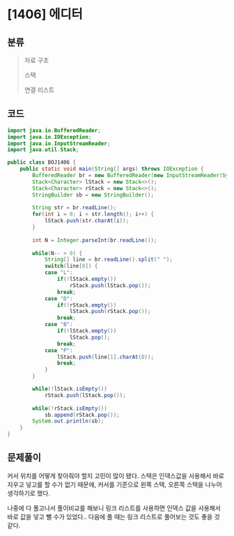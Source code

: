 # [1406] 에디터

## 분류
> 자료 구조
>
> 스택
>
> 연결 리스트

## 코드
```java
import java.io.BufferedReader;
import java.io.IOException;
import java.io.InputStreamReader;
import java.util.Stack;

public class BOJ1406 {
	public static void main(String[] args) throws IOException {
		BufferedReader br = new BufferedReader(new InputStreamReader(System.in));
		Stack<Character> lStack = new Stack<>();
		Stack<Character> rStack = new Stack<>();
		StringBuilder sb = new StringBuilder();
		
		String str = br.readLine();
		for(int i = 0; i < str.length(); i++) {
			lStack.push(str.charAt(i));
		}
		
		int N = Integer.parseInt(br.readLine());
		
		while(N-- > 0) {
			String[] line = br.readLine().split(" ");
			switch(line[0]) {
			case "L":
				if(!lStack.empty())
					rStack.push(lStack.pop());
				break;
			case "D":
				if(!rStack.empty())
					lStack.push(rStack.pop());
				break;
			case "B":
				if(!lStack.empty())
					lStack.pop();
				break;
			case "P":
				lStack.push(line[1].charAt(0));
				break;
			}
		}

		while(!lStack.isEmpty())
			rStack.push(lStack.pop());
		
		while(!rStack.isEmpty())
			sb.append(rStack.pop());
		System.out.println(sb);
	}
}
```

## 문제풀이

커서 위치를 어떻게 찾아줘야 할지 고민이 많이 됐다. 스택은 인덱스값을 사용해서 바로 지우고 넣고를 할 수가 없기 때문에, 커서를 기준으로 왼쪽 스택, 오른쪽 스택을 나누어 생각하기로 했다.

나중에 다 풀고나서 풀이비교를 해보니 링크 리스트를 사용하면 인덱스 값을 사용해서 바로 값을 넣고 뺄 수가 있었다.. 다음에 풀 때는 링크 리스트로 풀어보는 것도 좋을 것 같다.